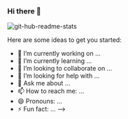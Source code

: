 ### Hi there 👋
![git-hub-readme-stats](https://git-hub-readme-stats-clone2-seven.vercel.app/api/top-langs/?username=miumiu225)

Here are some ideas to get you started:

- 🔭 I’m currently working on ...
- 🌱 I’m currently learning ...
- 👯 I’m looking to collaborate on ...
- 🤔 I’m looking for help with ...
- 💬 Ask me about ...
- 📫 How to reach me: ...
- 😄 Pronouns: ...
- ⚡ Fun fact: ...
-->
